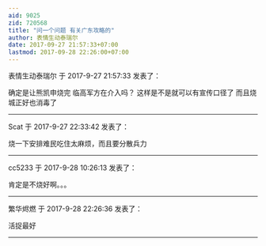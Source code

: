 ```yaml
---
aid: 9025
zid: 720568
title: "问一个问题 有关广东攻略的"
author: 表情生动泰瑞尔
date: 2017-09-27 21:57:33+07:00
lastmod: 2017-09-28 22:26:00+07:00
---
```


表情生动泰瑞尔 于 2017-9-27 21:57:33 发表了：

确定是让熊凯申烧完 临高军方在介入吗？ 这样是不是就可以有宣传口径了 而且烧城正好也消毒了

---

Scat 于 2017-9-27 22:33:42 发表了：

烧一下安排难民吃住太麻烦，而且要分散兵力

---

cc5233 于 2017-9-28 10:26:13 发表了：

肯定是不烧好啊。。。

---

繁华烬燃 于 2017-9-28 22:26:36 发表了：

活捉最好

---
